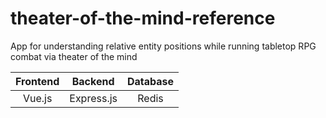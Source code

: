 # theater-of-the-mind-reference

App for understanding relative entity positions while running tabletop RPG combat via theater of the mind

| Frontend |  Backend   | Database |
| :------: | :--------: | :------: |
|  Vue.js  | Express.js |  Redis   |
